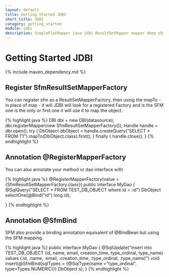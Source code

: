 ```yaml
---
layout: default
title: Getting Started JDBI
short_title: JDBI
category: getting_started
module: jdbi
description: SimpleFlatMapper java jdbi ResultSetMapper mapper deep object
---
```

# Getting Started JDBI

{% include maven_dependency.md %}

## Register SfmResultSetMapperFactory

You can register sfm as a ResultSetMapperFactory, then using the mapTo - in place of map - it will 
JDBI will look for a registered Factory and is the SFM one is the only or first one it will use it
to map the object.

{% highlight java %}
DBI dbi = new DBI(datasource);
dbi.registerMapper(new SfmResultSetMapperFactory());
Handle handle = dbi.open();
try {
    DbObject dbObject = handle.createQuery("SELECT * FROM T1").mapTo(DbObject.class).first();
} finally {
    handle.close();
}
{% endhighlight %}

## Annotation @RegisterMapperFactory

You can also annotate your method or dao interface with 

{% highlight java %}
@RegisterMapperFactory(value = {SfmResultSetMapperFactory.class})
public interface MyDao
{
    @SqlQuery("SELECT * FROM TEST_DB_OBJECT where id = :id")
    DbObject selectOne(@Bind("id") long id);

}
{% endhighlight %}


## Annotation @SfmBind

SFM also provide a binding annotation equivalent of @BindBean but using the SFM mapping.

{% highlight java %}
public interface MyDao
{
    @SqlUpdate("insert into TEST_DB_OBJECT (id, name, email, creation_time, type_ordinal, type_name) values (:id, :name, :email, :creation_time, :type_ordinal, :type_name)")
    void insert(@SfmBind(sqlTypes = {@SqlType(name ="type_ordinal", type=Types.NUMERIC)}) DbObject s);
}
{% endhighlight %}


